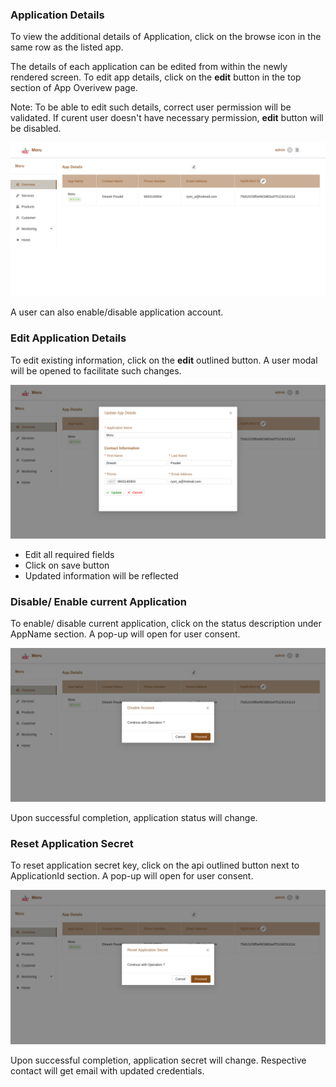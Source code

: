 ### Application Details

To view the additional details of Application, click on the browse icon in the same row as the listed app.

The details of each application can be edited from within the newly rendered screen. To edit app details, click on the **edit** button in the top section of App Overivew page.

Note: To be able to edit such details, correct user permission will be validated. If curent user doesn't have necessary permission, **edit** button will be disabled.

![app details](images/app_details.png)

A user can also enable/disable application account.

### Edit Application Details

To edit existing information, click on the **edit** outlined button. A user modal will be opened to facilitate such changes.

![app edit](images/app_edit.png)

* Edit all required fields
* Click on save button
* Updated information will be reflected

### Disable/ Enable current Application

To enable/ disable current application, click on the status description under AppName section. A pop-up will open for user consent.

![app status](images/app_status.png)

Upon successful completion, application status will change.

### Reset Application Secret

To reset application secret key, click on the api outlined button next to ApplicationId section. A pop-up will open for user consent.

![app reset](images/app_reset.png)

Upon successful completion, application secret will change. Respective contact will get email with updated credentials.

